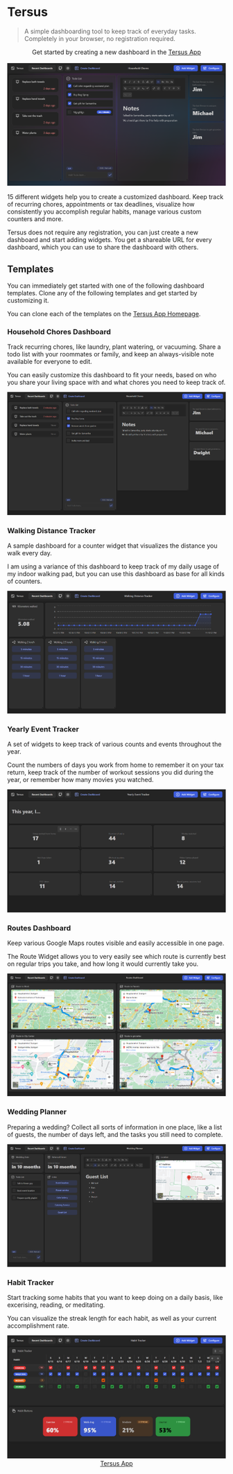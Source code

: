 # Tersus

> A simple dashboarding tool to keep track of everyday tasks.
> Completely in your browser, no registration required.

<div align="center">
    Get started by creating a new dashboard in the
    <a href="https://tersus.lukasbach.com">
        Tersus App
    </a>
</div>
<br/>

<div align="center">
    <img src="https://github.com/lukasbach/tersus/raw/main/public/dashboards/sample-dark.png" alt="Preview image of Pensieve" />
</div>

15 different widgets help you to create a customized dashboard. Keep track of recurring chores, appointments or tax deadlines, visualize how consistently you accomplish regular habits, manage various custom counters and more.

Tersus does not require any registration, you can just create a new dashboard and start adding widgets. You get a shareable URL for every dashboard, which you can use to share the dashboard with others.

## Templates

You can immediately get started with one of the following dashboard templates. Clone any of the following templates and get started by customizing it.

You can clone each of the templates on the [Tersus App Homepage](https://tersus.lukasbach.com).

### Household Chores Dashboard

Track recurring chores, like laundry, plant watering, or vacuuming. Share a todo list with your roommates or family, and keep an always-visible note available for everyone to edit.

You can easily customize this dashboard to fit your needs, based on who you share your living space with and what chores you need to keep track of.

<div align="center"><img src="https://github.com/lukasbach/tersus/raw/main/public/dashboards/householdchores-dark.png" alt="Template sample" /></div>

### Walking Distance Tracker

A sample dashboard for a counter widget that visualizes the distance you walk every day.

I am using a variance of this dashboard to keep track of my daily usage of my indoor walking pad, but you can use this dashboard as base for all kinds of counters.

<div align="center"><img src="https://github.com/lukasbach/tersus/raw/main/public/dashboards/walkingdistancetracker-dark.png" alt="Template sample" /></div>

### Yearly Event Tracker

A set of widgets to keep track of various counts and events throughout the year.

Count the numbers of days you work from home to remember it on your tax return, keep track of the number of workout sessions you did during the year, or remember how many movies you watched.

<div align="center"><img src="https://github.com/lukasbach/tersus/raw/main/public/dashboards/yearlyeventtracker-dark.png" alt="Template sample" /></div>

### Routes Dashboard

Keep various Google Maps routes visible and easily accessible in one page.

The Route Widget allows you to very easily see which route is currently best on regular trips you take, and how long it would currently take you.

<div align="center"><img src="https://github.com/lukasbach/tersus/raw/main/public/dashboards/routesdashboard-dark.png" alt="Template sample" /></div>

### Wedding Planner

Preparing a wedding? Collect all sorts of information in one place, like a list of guests, the number of days left, and the tasks you still need to complete.

<div align="center"><img src="https://github.com/lukasbach/tersus/raw/main/public/dashboards/weddingplanner-dark.png" alt="Template sample" /></div>

### Habit Tracker

Start tracking some habits that you want to keep doing on a daily basis, like excerising, reading, or meditating.

You can visualize the streak length for each habit, as well as your current accomplishment rate.

<div align="center"><img src="https://github.com/lukasbach/tersus/raw/main/public/dashboards/habittracker-dark.png" alt="Template sample" /></div>

<div align="center">
    <a href="https://tersus.lukasbach.com">
        Tersus App
    </a>
</div>